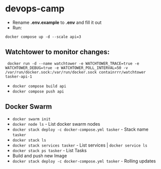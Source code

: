 # devops-camp

- Rename **.env.example** to **.env** and fill it out
- Run:

```
docker compose up -d --scale api=3
```

## Watchtower to monitor changes:

```
 docker run -d --name watchtower -e WATCHTOWER_TRACE=true -e WATCHTOWER_DEBUG=true -e WATCHTOWER_POLL_INTERVAL=50 -v /var/run/docker.sock:/var/run/docker.sock containrrr/watchtower tasker-api-1
```

- `docker compose build api`
- `docker compose push api`

## Docker Swarm

- `docker swarm init`
- `docker node ls` - List docker swarm nodes
- `docker stack deploy -c docker-compose.yml tasker` - Stack name `tasker`
- `docker stack ls`
- `docker stack services tasker` - List services | `docker service ls`
- `docker stack ps tasker` - List Tasks
- Build and push new Image
- `docker stack deploy -c docker-compose.yml tasker` - Rolling updates

